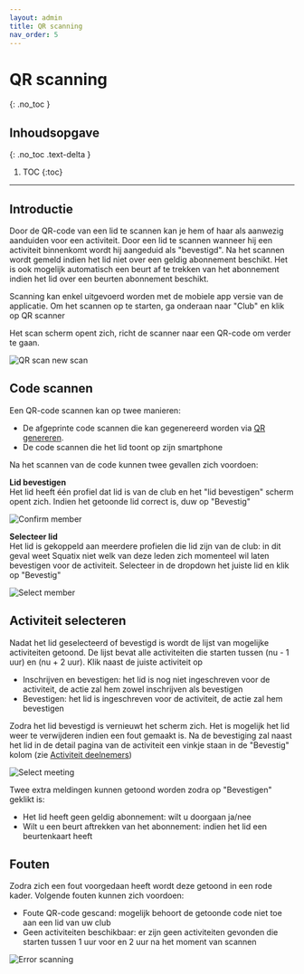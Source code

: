 ```yaml
---
layout: admin
title: QR scanning
nav_order: 5
---
```


# QR scanning
{: .no_toc }

## Inhoudsopgave
{: .no_toc .text-delta }

1. TOC
{:toc}

---

## Introductie

Door de QR-code van een lid te scannen kan je hem of haar als aanwezig aanduiden voor een activiteit. Door een lid te scannen wanneer hij een activiteit binnenkomt wordt hij aangeduid als "bevestigd".
Na het scannen wordt gemeld indien het lid niet over een geldig abonnement beschikt. Het is ook mogelijk automatisch een beurt af te trekken van het abonnement indien het lid over een 
beurten abonnement beschikt.

Scanning kan enkel uitgevoerd worden met de mobiele app versie van de applicatie. Om het scannen op te starten, ga onderaan naar "Club" en klik op QR scanner

Het scan scherm opent zich, richt de scanner naar een QR-code om verder te gaan.

![QR scan new scan](/assets/images/qr_newscan.png)

## Code scannen

Een QR-code scannen kan op twee manieren:
- De afgeprinte code scannen die kan gegenereerd worden via [QR genereren](member-management.md#genereer-qr). 
- De code scannen die het lid toont op zijn smartphone

Na het scannen van de code kunnen twee gevallen zich voordoen:

**Lid bevestigen**  
Het lid heeft één profiel dat lid is van de club en het "lid bevestigen" scherm opent zich. Indien het getoonde lid correct is,  duw op "Bevestig"

![Confirm member](/assets/images/qr_confirmmember.png)

**Selecteer lid**  
Het lid is gekoppeld aan meerdere profielen die lid zijn van de club: in dit geval weet Squatix niet welk van deze leden
zich momenteel wil laten bevestigen voor de activiteit. Selecteer in de dropdown het juiste lid en klik op "Bevestig"

![Select member](/assets/images/qr_selectmember.png)

## Activiteit selecteren

Nadat het lid geselecteerd of bevestigd is wordt de lijst van mogelijke activiteiten getoond. De lijst bevat alle activiteiten die starten tussen (nu - 1 uur) en (nu + 2 uur). Klik naast de 
juiste activiteit op
- Inschrijven en bevestigen: het lid is nog niet ingeschreven voor de activiteit, de actie zal hem zowel inschrijven als bevestigen
- Bevestigen: het lid is ingeschreven voor de activiteit, de actie zal hem bevestigen

Zodra het lid bevestigd is vernieuwt het scherm zich. Het is mogelijk het lid weer te verwijderen indien een fout gemaakt is. Na de bevestiging zal naast het lid in de detail pagina van de activiteit
een vinkje staan in de "Bevestig" kolom (zie [Activiteit deelnemers](activities.md#deelnemers))

![Select meeting](/assets/images/qr_selecttraining.png)

Twee extra meldingen kunnen getoond worden zodra op "Bevestigen" geklikt is:
- Het lid heeft geen geldig abonnement: wilt u doorgaan ja/nee
- Wilt u een beurt aftrekken van het abonnement: indien het lid een beurtenkaart heeft

## Fouten

Zodra zich een fout voorgedaan heeft wordt deze getoond in een rode kader. Volgende fouten kunnen zich voordoen:

- Foute QR-code gescand: mogelijk behoort de getoonde code niet toe aan een lid van uw club
- Geen activiteiten beschikbaar: er zijn geen activiteiten gevonden die starten tussen 1 uur voor en 2 uur na het moment van scannen

![Error scanning](/assets/images/qr_error.png)






